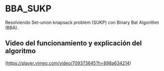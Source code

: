 # BBA_SUKP
Resolviendo Set-union knapsack problem (SUKP) con Binary Bat Algorithm (BBA).

## Video del funcionamiento y explicación del algoritmo
(https://player.vimeo.com/video/709373645?h=898a634214)
